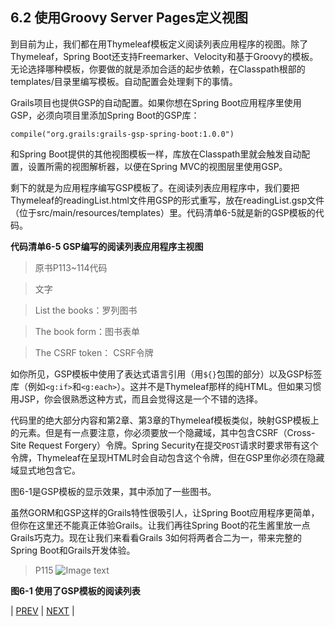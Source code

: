 ## 6.2 使用Groovy Server Pages定义视图

到目前为止，我们都在用Thymeleaf模板定义阅读列表应用程序的视图。除了Thymeleaf，Spring Boot还支持Freemarker、Velocity和基于Groovy的模板。无论选择哪种模板，你要做的就是添加合适的起步依赖，在Classpath根部的templates/目录里编写模板。自动配置会处理剩下的事情。

Grails项目也提供GSP的自动配置。如果你想在Spring Boot应用程序里使用GSP，必须向项目里添加Spring Boot的GSP库：
```
compile("org.grails:grails-gsp-spring-boot:1.0.0")
```
和Spring Boot提供的其他视图模板一样，库放在Classpath里就会触发自动配置，设置所需的视图解析器，以便在Spring MVC的视图层里使用GSP。

剩下的就是为应用程序编写GSP模板了。在阅读列表应用程序中，我们要把Thymeleaf的readingList.html文件用GSP的形式重写，放在readingList.gsp文件（位于src/main/resources/templates）里。代码清单6-5就是新的GSP模板的代码。

__代码清单6-5 GSP编写的阅读列表应用程序主视图__

>原书P113~114代码

>文字

>List the books：罗列图书

>The book form：图书表单

>The CSRF token： CSRF令牌

如你所见，GSP模板中使用了表达式语言引用（用`${}`包围的部分）以及GSP标签库（例如`<g:if>`和`<g:each>`）。这并不是Thymeleaf那样的纯HTML。但如果习惯用JSP，你会很熟悉这种方式，而且会觉得这是一个不错的选择。

代码里的绝大部分内容和第2章、第3章的Thymeleaf模板类似，映射GSP模板上的元素。但是有一点要注意，你必须要放一个隐藏域，其中包含CSRF（Cross-Site Request Forgery）令牌。Spring Security在提交`POST`请求时要求带有这个令牌，Thymeleaf在呈现HTML时会自动包含这个令牌，但在GSP里你必须在隐藏域显式地包含它。

图6-1是GSP模板的显示效果，其中添加了一些图书。

虽然GORM和GSP这样的Grails特性很吸引人，让Spring Boot应用程序更简单，但你在这里还不能真正体验Grails。让我们再往Spring Boot的花生酱里放一点Grails巧克力。现在让我们来看看Grails 3如何将两者合二为一，带来完整的Spring Boot和Grails开发体验。

>P115 ![Image text](https://raw.githubusercontent.com/5202m/spring-boot-in-action-zh-cn/master/imgs/figure-6.1.png)

__图6-1 使用了GSP模板的阅读列表__

| [PREV](https://github.com/5202m/spring-boot-in-action-zh-cn/blob/master/06WallsCh06-6.1.md) | [NEXT](https://github.com/5202m/spring-boot-in-action-zh-cn/blob/master/06WallsCh06-6.3.md) |
